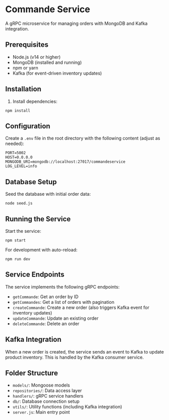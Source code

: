 # Commande Service

A gRPC microservice for managing orders with MongoDB and Kafka integration.

## Prerequisites

- Node.js (v14 or higher)
- MongoDB (installed and running)
- npm or yarn
- Kafka (for event-driven inventory updates)

## Installation

1. Install dependencies:
```
npm install
```

## Configuration

Create a `.env` file in the root directory with the following content (adjust as needed):

```
PORT=5002
HOST=0.0.0.0
MONGODB_URI=mongodb://localhost:27017/commandeservice
LOG_LEVEL=info
```

## Database Setup

Seed the database with initial order data:

```
node seed.js
```

## Running the Service

Start the service:

```
npm start
```

For development with auto-reload:

```
npm run dev
```

## Service Endpoints

The service implements the following gRPC endpoints:

- `getCommande`: Get an order by ID
- `getCommandes`: Get a list of orders with pagination
- `createCommande`: Create a new order (also triggers Kafka event for inventory updates)
- `updateCommande`: Update an existing order
- `deleteCommande`: Delete an order

## Kafka Integration

When a new order is created, the service sends an event to Kafka to update product inventory. This is handled by the Kafka consumer service.

## Folder Structure

- `models/`: Mongoose models
- `repositories/`: Data access layer
- `handlers/`: gRPC service handlers
- `db/`: Database connection setup
- `utils/`: Utility functions (including Kafka integration)
- `server.js`: Main entry point
